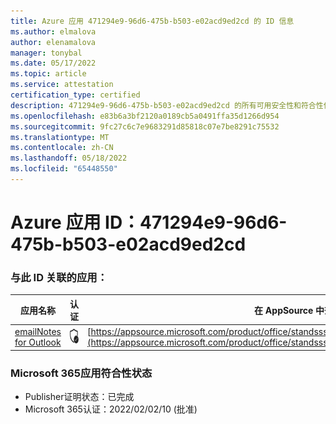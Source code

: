 ```yaml
---
title: Azure 应用 471294e9-96d6-475b-b503-e02acd9ed2cd 的 ID 信息
ms.author: elmalova
author: elenamalova
manager: tonybal
ms.date: 05/17/2022
ms.topic: article
ms.service: attestation
certification_type: certified
description: 471294e9-96d6-475b-b503-e02acd9ed2cd 的所有可用安全性和符合性信息。
ms.openlocfilehash: e83b6a3bf2120a0189cb5a0491ffa35d1266d954
ms.sourcegitcommit: 9fc27c6c7e9683291d85818c07e7be8291c75532
ms.translationtype: MT
ms.contentlocale: zh-CN
ms.lasthandoff: 05/18/2022
ms.locfileid: "65448550"
---
```

# <a name="azure-app-id-471294e9-96d6-475b-b503-e02acd9ed2cd"></a>Azure 应用 ID：471294e9-96d6-475b-b503-e02acd9ed2cd


### <a name="apps-associated-with-this-id"></a>与此 ID 关联的应用：
| **应用名称** | **认证** | **在 AppSource 中查看** |
|--------------|---------------|-----------------------|
| [emailNotes for Outlook](../forward/standsssouthpacificltd1581455821226.emailnotes.md) | <img alt="Certified application badge" src="../media/certified-badge.png" height="25" width="25" /> | [https://appsource.microsoft.com/product/office/standsssouthpacificltd1581455821226.emailnotes](https://appsource.microsoft.com/product/office/standsssouthpacificltd1581455821226.emailnotes) |

### <a name="microsoft-365-app-compliance-status"></a>Microsoft 365应用符合性状态
- Publisher证明状态：已完成
- Microsoft 365认证：2022/02/02/10 (批准) 
